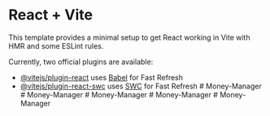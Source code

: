# React + Vite

This template provides a minimal setup to get React working in Vite with HMR and some ESLint rules.

Currently, two official plugins are available:

- [@vitejs/plugin-react](https://github.com/vitejs/vite-plugin-react/blob/main/packages/plugin-react/README.md) uses [Babel](https://babeljs.io/) for Fast Refresh
- [@vitejs/plugin-react-swc](https://github.com/vitejs/vite-plugin-react-swc) uses [SWC](https://swc.rs/) for Fast Refresh
#   M o n e y - M a n a g e r  
 #   M o n e y - M a n a g e r  
 #   M o n e y - M a n a g e r  
 #   M o n e y - M a n a g e r  
 #   M o n e y - M a n a g e r  
 